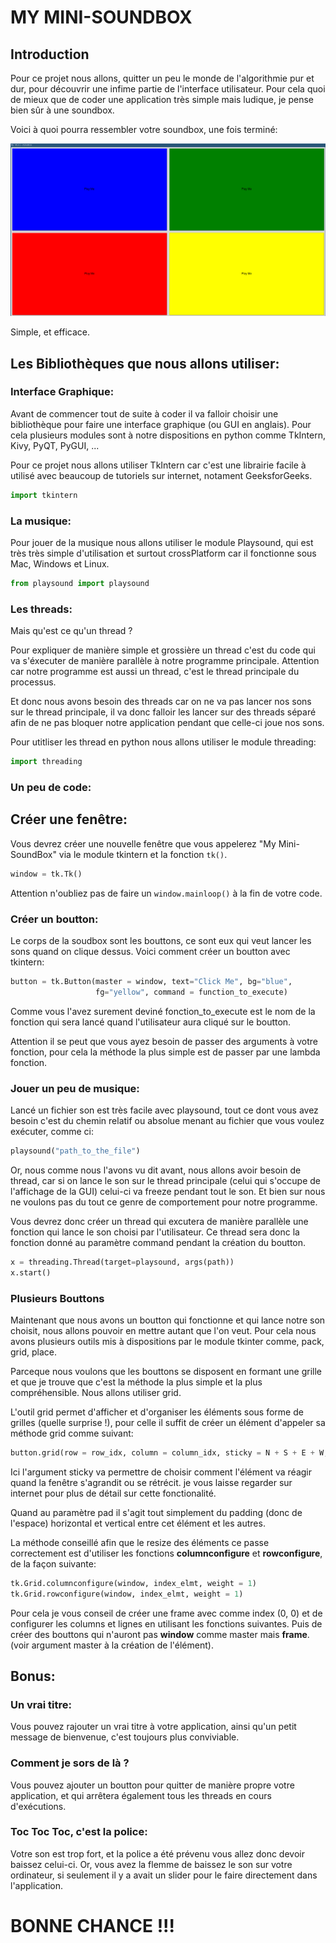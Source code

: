 # MY MINI-SOUNDBOX

## Introduction

Pour ce projet nous allons, quitter un peu le monde de l'algorithmie pur et dur, pour découvrir une infime partie de l'interface utilisateur.
Pour cela quoi de mieux que de coder une application très simple mais ludique, je pense bien sûr à une soundbox.

Voici à quoi pourra ressembler votre soundbox, une fois terminé:

![image](Soundbox.png)

Simple, et efficace.

## Les Bibliothèques que nous allons utiliser:

### Interface Graphique:

Avant de commencer tout de suite à coder il va falloir choisir une bibliothèque pour faire une interface graphique (ou GUI en anglais). Pour cela plusieurs modules sont à notre dispositions en python comme TkIntern, Kivy, PyQT, PyGUI, ...

Pour ce projet nous allons utiliser TkIntern car c'est une librairie facile à utilisé avec beaucoup de tutoriels sur internet, notament GeeksforGeeks.

```python
import tkintern
```

### La musique:

Pour jouer de la musique nous allons utiliser le module Playsound, qui est très très simple d'utilisation et surtout crossPlatform car il fonctionne sous Mac, Windows et Linux.

```python
from playsound import playsound
```

### Les threads:

Mais qu'est ce qu'un thread ?

Pour expliquer de manière simple et grossière un thread c'est du code qui va s'éxecuter de manière parallèle à notre programme principale. Attention car notre programme est aussi un thread, c'est le thread principale du processus.

Et donc nous avons besoin des threads car on ne va pas lancer nos sons sur le thread principale, il va donc falloir les lancer sur des threads séparé afin de ne pas bloquer notre application pendant que celle-ci joue nos sons.

Pour utitliser les thread en python nous allons utiliser le module threading:

```python
import threading
```

### Un peu de code:

## Créer une fenêtre:

Vous devrez créer une nouvelle fenêtre que vous appelerez "My Mini-SoundBox" via le module tkintern et la fonction `tk()`.

```python
window = tk.Tk()
```

Attention n'oubliez pas de faire un `window.mainloop()` à la fin de votre code.

### Créer un boutton:

Le corps de la soudbox sont les bouttons, ce sont eux qui veut lancer les sons quand on clique dessus. Voici comment créer un boutton avec tkintern:

```python
button = tk.Button(master = window, text="Click Me", bg="blue",
                   fg="yellow", command = function_to_execute)
```
Comme vous l'avez surement deviné fonction_to_execute est le nom de la fonction qui sera lancé quand l'utilisateur aura cliqué sur le boutton.

Attention il se peut que vous ayez besoin de passer des arguments à votre fonction, pour cela la méthode la plus simple est de passer par une lambda fonction.

### Jouer un peu de musique:

Lancé un fichier son est très facile avec playsound, tout ce dont vous avez besoin c'est du chemin relatif ou absolue menant au fichier que vous voulez exécuter, comme ci:

```python
playsound("path_to_the_file")
```

Or, nous comme nous l'avons vu dit avant, nous allons avoir besoin de thread, car si on lance le son sur le thread principale (celui qui s'occupe de l'affichage de la GUI) celui-ci va freeze pendant tout le son. Et bien sur nous ne voulons pas du tout ce genre de comportement pour notre programme.

Vous devrez donc créer un thread qui excutera de manière parallèle une fonction qui lance le son choisi par l'utilisateur.
Ce thread sera donc la fonction donné au paramètre command pendant la création du boutton.

```python
x = threading.Thread(target=playsound, args(path))
x.start()
```
### Plusieurs Bouttons

Maintenant que nous avons un boutton qui fonctionne et qui lance notre son choisit, nous allons pouvoir en mettre autant que l'on veut.
Pour cela nous avons plusieurs outils mis à dispositions par le module tkinter comme, pack, grid, place.

Parceque nous voulons que les bouttons se disposent en formant une grille et que je trouve que c'est la méthode la plus simple et la plus compréhensible. Nous allons utiliser grid.

L'outil grid permet d'afficher et d'organiser les éléments sous forme de grilles (quelle surprise !), pour celle il suffit de créer un élément d'appeler sa méthode grid comme suivant:

```python
button.grid(row = row_idx, column = column_idx, sticky = N + S + E + W, padx = 5, pady = 5)
```

Ici l'argument sticky va permettre de choisir comment l'élément va réagir quand la fenêtre s'agrandit ou se rétrécit. je vous laisse regarder sur internet pour plus de détail sur cette fonctionalité.

Quand au paramètre pad il s'agit tout simplement du padding (donc de l'espace) horizontal et vertical entre cet élément et les autres.

La méthode conseillé afin que le resize des éléments ce passe correctement est d'utiliser les fonctions **columnconfigure** et **rowconfigure**, de la façon suivante:

```python
tk.Grid.columnconfigure(window, index_elmt, weight = 1)
tk.Grid.rowconfigure(window, index_elmt, weight = 1)
```

Pour cela je vous conseil de créer une frame avec comme index (0, 0) et de configurer les columns et lignes en utilisant les fonctions suivantes. Puis de créer des bouttons qui n'auront pas **window** comme master mais **frame**. (voir argument master à la création de l'élément).

## Bonus:

### Un vrai titre:

Vous pouvez rajouter un vrai titre à votre application, ainsi qu'un petit message de bienvenue, c'est toujours plus conviviable.

### Comment je sors de là ?

Vous pouvez ajouter un boutton pour quitter de manière propre votre application, et qui arrêtera également tous les threads en cours d'exécutions.

### Toc Toc Toc, c'est la police:

Votre son est trop fort, et la police a été prévenu vous allez donc devoir baissez celui-ci. Or, vous avez la flemme de baissez le son sur votre ordinateur, si seulement il y a avait un slider pour le faire directement dans l'application.

# BONNE CHANCE !!!
